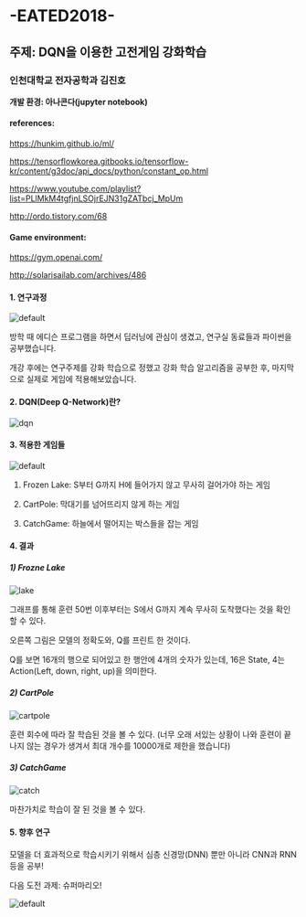 # -EATED2018-
## 주제: DQN을 이용한 고전게임 강화학습
### 인천대학교 전자공학과 김진호

__개발 환경: 아나콘다(jupyter notebook)__

#### references:

https://hunkim.github.io/ml/

https://tensorflowkorea.gitbooks.io/tensorflow-kr/content/g3doc/api_docs/python/constant_op.html

https://www.youtube.com/playlist?list=PLlMkM4tgfjnLSOjrEJN31gZATbcj_MpUm

http://ordo.tistory.com/68

#### Game environment: 

https://gym.openai.com/

http://solarisailab.com/archives/486

#### 1. 연구과정

![default](https://user-images.githubusercontent.com/29765855/48728221-b4009300-ec77-11e8-8e33-925c77718522.PNG)

방학 때 에디슨 프로그램을 하면서 딥러닝에 관심이 생겼고, 연구실 동료들과 파이썬을 공부했습니다.

개강 후에는 연구주제를 강화 학습으로 정했고 강화 학습 알고리즘을 공부한 후, 마지막으로 실제로 게임에 적용해보았습니다.

#### 2. DQN(Deep Q-Network)란?

![dqn](https://user-images.githubusercontent.com/29765855/48728606-badbd580-ec78-11e8-9758-feab716beaad.PNG)

#### 3. 적용한 게임들

![default](https://user-images.githubusercontent.com/29765855/48728804-5b31fa00-ec79-11e8-9dc4-8cef8d938c14.PNG)

1) Frozen Lake: S부터 G까지 H에 들어가지 않고 무사히 걸어가야 하는 게임

2) CartPole: 막대기를 넘어뜨리지 않게 하는 게임

3) CatchGame: 하늘에서 떨어지는 박스들을 잡는 게임

#### 4. 결과

##### 1) Frozne Lake

![lake](https://user-images.githubusercontent.com/29765855/48729123-2a05f980-ec7a-11e8-9fa8-1bcbcac826a5.PNG)

그래프를 통해 훈련 50번 이후부터는 S에서 G까지 계속 무사히 도착했다는 것을 확인할 수 있다.

오른쪽 그림은 모델의 정확도와, Q를 프린트 한 것이다. 

Q를 보면 16개의 행으로 되어있고 한 행안에 4개의 숫자가 있는데, 16은 State, 4는 Action(Left, down, right, up)을 의미한다.

##### 2) CartPole

![cartpole](https://user-images.githubusercontent.com/29765855/48966190-b6644380-f00f-11e8-8fc0-eef94ef23108.PNG)

훈련 회수에 따라 잘 학습된 것을 볼 수 있다.
(너무 오래 서있는 상황이 나와 훈련이 끝나지 않는 경우가 생겨서 최대 개수를 10000개로 제한을 했습니다)

##### 3) CatchGame

![catch](https://user-images.githubusercontent.com/29765855/48729509-1c9d3f00-ec7b-11e8-9265-6e0841905b62.PNG)

마찬가치로 학습이 잘 된 것을 볼 수 있다.

#### 5. 향후 연구

모델을 더 효과적으로 학습시키기 위해서 심층 신경망(DNN) 뿐만 아니라 CNN과 RNN 등을 공부!

다음 도전 과제: 슈퍼마리오!

![default](https://user-images.githubusercontent.com/29765855/48729758-bb29a000-ec7b-11e8-9baa-c5f3ee91d5a2.PNG)
